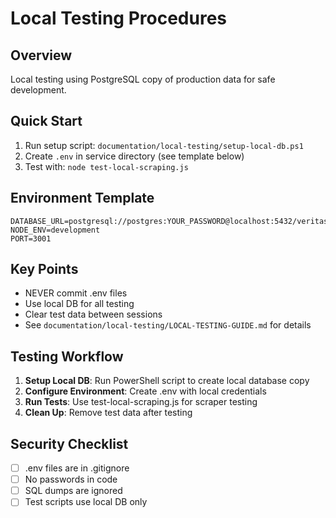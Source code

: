 # Local Testing Procedures

## Overview
Local testing using PostgreSQL copy of production data for safe development.

## Quick Start
1. Run setup script: `documentation/local-testing/setup-local-db.ps1`
2. Create `.env` in service directory (see template below)
3. Test with: `node test-local-scraping.js`

## Environment Template
```env
DATABASE_URL=postgresql://postgres:YOUR_PASSWORD@localhost:5432/veritas_local
NODE_ENV=development
PORT=3001
```

## Key Points
- NEVER commit .env files
- Use local DB for all testing
- Clear test data between sessions
- See `documentation/local-testing/LOCAL-TESTING-GUIDE.md` for details

## Testing Workflow
1. **Setup Local DB**: Run PowerShell script to create local database copy
2. **Configure Environment**: Create .env with local credentials
3. **Run Tests**: Use test-local-scraping.js for scraper testing
4. **Clean Up**: Remove test data after testing

## Security Checklist
- [ ] .env files are in .gitignore
- [ ] No passwords in code
- [ ] SQL dumps are ignored
- [ ] Test scripts use local DB only 